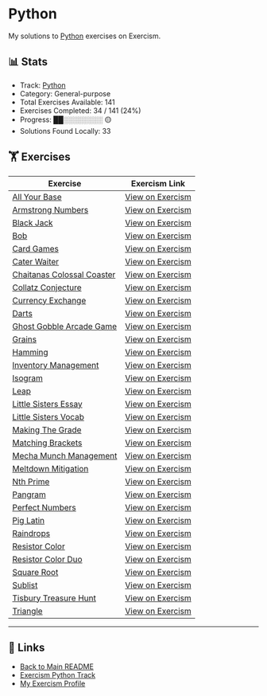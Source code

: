 # Python

My solutions to [Python](https://exercism.org/tracks/python) exercises on Exercism.

## 📊 Stats

- Track: [Python](https://exercism.org/tracks/python)
- Category: General-purpose
- Total Exercises Available: 141
- Exercises Completed: 34 / 141 (24%)
- Progress: ██░░░░░░░░ 🟡
- Solutions Found Locally: 33

## 🏋️ Exercises

| Exercise | Exercism Link |
|----------|---------------|
| [All Your Base](all-your-base/README.md) | [View on Exercism](https://exercism.org/tracks/python/exercises/all-your-base) |
| [Armstrong Numbers](armstrong-numbers/README.md) | [View on Exercism](https://exercism.org/tracks/python/exercises/armstrong-numbers) |
| [Black Jack](black-jack/README.md) | [View on Exercism](https://exercism.org/tracks/python/exercises/black-jack) |
| [Bob](bob/README.md) | [View on Exercism](https://exercism.org/tracks/python/exercises/bob) |
| [Card Games](card-games/README.md) | [View on Exercism](https://exercism.org/tracks/python/exercises/card-games) |
| [Cater Waiter](cater-waiter/README.md) | [View on Exercism](https://exercism.org/tracks/python/exercises/cater-waiter) |
| [Chaitanas Colossal Coaster](chaitanas-colossal-coaster/README.md) | [View on Exercism](https://exercism.org/tracks/python/exercises/chaitanas-colossal-coaster) |
| [Collatz Conjecture](collatz-conjecture/README.md) | [View on Exercism](https://exercism.org/tracks/python/exercises/collatz-conjecture) |
| [Currency Exchange](currency-exchange/README.md) | [View on Exercism](https://exercism.org/tracks/python/exercises/currency-exchange) |
| [Darts](darts/README.md) | [View on Exercism](https://exercism.org/tracks/python/exercises/darts) |
| [Ghost Gobble Arcade Game](ghost-gobble-arcade-game/README.md) | [View on Exercism](https://exercism.org/tracks/python/exercises/ghost-gobble-arcade-game) |
| [Grains](grains/README.md) | [View on Exercism](https://exercism.org/tracks/python/exercises/grains) |
| [Hamming](hamming/README.md) | [View on Exercism](https://exercism.org/tracks/python/exercises/hamming) |
| [Inventory Management](inventory-management/README.md) | [View on Exercism](https://exercism.org/tracks/python/exercises/inventory-management) |
| [Isogram](isogram/README.md) | [View on Exercism](https://exercism.org/tracks/python/exercises/isogram) |
| [Leap](leap/README.md) | [View on Exercism](https://exercism.org/tracks/python/exercises/leap) |
| [Little Sisters Essay](little-sisters-essay/README.md) | [View on Exercism](https://exercism.org/tracks/python/exercises/little-sisters-essay) |
| [Little Sisters Vocab](little-sisters-vocab/README.md) | [View on Exercism](https://exercism.org/tracks/python/exercises/little-sisters-vocab) |
| [Making The Grade](making-the-grade/README.md) | [View on Exercism](https://exercism.org/tracks/python/exercises/making-the-grade) |
| [Matching Brackets](matching-brackets/README.md) | [View on Exercism](https://exercism.org/tracks/python/exercises/matching-brackets) |
| [Mecha Munch Management](mecha-munch-management/README.md) | [View on Exercism](https://exercism.org/tracks/python/exercises/mecha-munch-management) |
| [Meltdown Mitigation](meltdown-mitigation/README.md) | [View on Exercism](https://exercism.org/tracks/python/exercises/meltdown-mitigation) |
| [Nth Prime](nth-prime/README.md) | [View on Exercism](https://exercism.org/tracks/python/exercises/nth-prime) |
| [Pangram](pangram/README.md) | [View on Exercism](https://exercism.org/tracks/python/exercises/pangram) |
| [Perfect Numbers](perfect-numbers/README.md) | [View on Exercism](https://exercism.org/tracks/python/exercises/perfect-numbers) |
| [Pig Latin](pig-latin/README.md) | [View on Exercism](https://exercism.org/tracks/python/exercises/pig-latin) |
| [Raindrops](raindrops/README.md) | [View on Exercism](https://exercism.org/tracks/python/exercises/raindrops) |
| [Resistor Color](resistor-color/README.md) | [View on Exercism](https://exercism.org/tracks/python/exercises/resistor-color) |
| [Resistor Color Duo](resistor-color-duo/README.md) | [View on Exercism](https://exercism.org/tracks/python/exercises/resistor-color-duo) |
| [Square Root](square-root/README.md) | [View on Exercism](https://exercism.org/tracks/python/exercises/square-root) |
| [Sublist](sublist/README.md) | [View on Exercism](https://exercism.org/tracks/python/exercises/sublist) |
| [Tisbury Treasure Hunt](tisbury-treasure-hunt/README.md) | [View on Exercism](https://exercism.org/tracks/python/exercises/tisbury-treasure-hunt) |
| [Triangle](triangle/README.md) | [View on Exercism](https://exercism.org/tracks/python/exercises/triangle) |

---

## 🔗 Links

- [Back to Main README](../README.md)
- [Exercism Python Track](https://exercism.org/tracks/python)
- [My Exercism Profile](https://exercism.org/profiles/princemuel)

